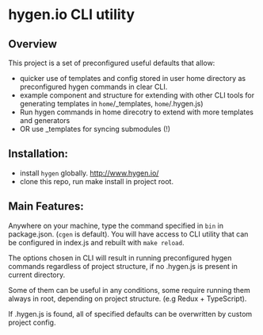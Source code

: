 #  hygen.io CLI utility

## Overview
This project is a set of preconfigured useful defaults that allow:
- quicker use of templates and config stored in user home directory as preconfigured hygen commands in clear CLI.
- example component and structure for extending with other CLI tools for generating templates in `home`/_templates, `home`/.hygen.js)
- Run hygen commands in home direcotry to extend with more templates and generators
- OR use _templates for syncing submodules (!)

## Installation:
- install `hygen` globally. http://www.hygen.io/
- clone this repo, run make install in project root.

## Main Features:
Anywhere on your machine, type the command specified in `bin` in package.json. (`cgen` is default).
You will have access to CLI utility that can be configured in index.js and rebuilt with `make reload`.

The options chosen in CLI will result in running preconfigured hygen commands regardless of project structure,
if no .hygen.js is present in current directory.

Some of them can be useful in any conditions, some require running them always in root, depending on project structure.
(e.g Redux + TypeScript).

If .hygen.js is found, all of specified defaults can be overwritten by custom project config.
